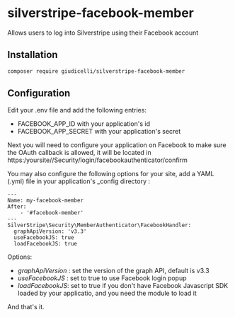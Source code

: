 silverstripe-facebook-member
=======

Allows users to log into Silverstripe using their Facebook account

## Installation

```sh
composer require giudicelli/silverstripe-facebook-member
```

## Configuration

Edit your .env file and add the following entries:
- FACEBOOK_APP_ID with your application's id
- FACEBOOK_APP_SECRET with your application's secret

Next you will need to configure your application on Facebook to make sure
the OAuth callback is allowed, it will be located in https:/yoursite//Security/login/facebookauthenticator/confirm

You may also configure the following options for your site, add a YAML (.yml) file in your application's _config directory :
```
---
Name: my-facebook-member
After:
    - '#facebook-member'
---
SilverStripe\Security\MemberAuthenticator\FacebookHandler:
  graphApiVersion: 'v3.3'
  useFacebookJS: true
  loadFacebookJS: true
```
Options:
- *graphApiVersion* : set the version of the graph API, default is v3.3
- *useFacebookJS* : set to true to use Facebook login popup
- *loadFacebookJS*: set to true if you don't have Facebook Javascript SDK loaded by your applicatio, and you need the module to load it

And that's it.
